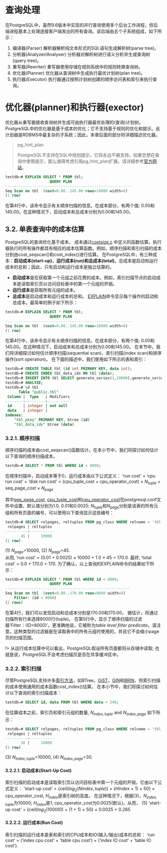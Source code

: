 # 查询处理
在PostgreSQL中，虽然9.6版本中实现的并行查询使用多个后台工作进程，但后端进程基本上处理连接客户端发出的所有查询。该后端由五个子系统组成，如下所示：
1. 编译器(Parser)
   解析器解析纯文本形式的SQL语句生成解析树(parse tree)。
2. 分析器(Analyzer/Analyser)
   分析器对解析树进行语义分析并生成查询树(query tree)。
3. 重写器(Rewriter)
   重写器使用存储在规则系统中的规则转换查询树。
4. 优化器(Planner)
   优化器从查询树中生成执行最优计划树(plan tree)。
5. 执行器(Executor)
   执行器通过按照计划树创建的顺序访问表和索引来执行查询。
 
# 优化器(planner)和执行器(exector)
优化器从重写器接收查询树并生成可由执行器最优处理的(查询)计划树。
PostgreSQL中的优化器是基于成本的优化；它不支持基于规则的优化和提示。此计划器是RDBMS中最复杂的子系统；因此，本章后面的部分将详细描述优化器。
> pg_hint_plan
>
> PostgreSQL不支持在SQL中规划提示，它将永远不被支持。如果您想在查询中使用提示，那么值得考虑引用*pg_hint_plan*扩展。请详细参考[官方网站](http://pghintplan.osdn.jp/pg_hint_plan.html)。
 
```sql
testdb=# EXPLAIN SELECT * FROM tbl;
                    QUERY PLAN                        
--------------------------------------------------------- 
Seq Scan on tbl  (cost=0.00..145.00 rows=10000 width=8)
(1 row)
```
在第4行中，该命令显示有关顺序扫描的信息。在成本部分，有两个值; 0.00和145.00。在这种情况下，启动成本和总成本分别为0.00和145.00。
 
## 3.2. 单表查询中的成本估算
PostgreSQL的查询优化基于成本。
成本通过[costsize.c](https://github.com/postgres/postgres/blob/master/src/backend/optimizer/path/costsize.c) 中定义的函数估算。执行器执行的所有操作都具有相应的成本估算函数。例如，顺序扫描和索引扫描的成本分别由cost_seqscan()和cost_index()进行估算。
在PostgreSQL中，有三种成本：**启动成本(start-up)**，**运行成本(run)**和**总成本(total)**。总成本是启动和运行成本的总和；因此，只有启动和运行成本是独立估算的。 
- **启动成本**是在获取第一个元组之前花费的成本。例如，索引扫描节点的启动成本是读取索引页以访问目标表中的第一个元组的开销。
- **运行成本**是获取所有元组的成本。
- **总成本**是启动成本和运行成本的总和。
[EXPLAIN](https://www.postgresql.org/docs/current/static/sql-explain.html)命令显示每个操作的启动和总成本。最简单的例子如下所示：
```sql
testdb=# EXPLAIN SELECT * FROM tbl;
                    QUERY PLAN                        
--------------------------------------------------------- 
Seq Scan on tbl  (cost=0.00..145.00 rows=10000 width=8)
(1 row)
```
在第4行中，该命令显示有关顺序扫描的信息。在成本部分，有两个值; 0.00和145.00。在这种情况下，启动成本和总成本分别为0.00和145.00。
在本节中，我们将详细探讨如何估计顺序扫描(sequential scan)，索引扫描(index scan)和排序操作(sort operation)。
在下面的描述中，我们使用如下所示的表和索引：
```sql
testdb=# CREATE TABLE tbl (id int PRIMARY KEY, data int);
testdb=# CREATE INDEX tbl_data_idx ON tbl (data);
testdb=# INSERT INTO tbl SELECT generate_series(1,10000),generate_series(1,10000);
testdb=# ANALYZE;
testdb=# \d tbl
      Table "public.tbl"
 Column |  Type   | Modifiers 
--------+---------+-----------
 id     | integer | not null
 data   | integer | 
Indexes:
    "tbl_pkey" PRIMARY KEY, btree (id)
    "tbl_data_idx" btree (data)
```
### 3.2.1. 顺序扫描
顺序扫描的成本由cost_seqscan()函数估计。在本小节中，我们将探讨如何估计以下查询的顺序扫描成本。
```sql
testdb=# SELECT * FROM tbl WHERE id < 8000;
```
在顺序扫描中，启动成本等于0，运行成本由以下公式定义：
   ‘run cost’ = ‘cpu run cost’ + ‘disk run cost’
       = (cpu_tuple_cost + cpu_operator_cost) × $N_ {tuple}$ + seq_page_cost × $N_ {page}$
 
其中[seq_page_cost](https://www.postgresql.org/docs/current/static/runtime-config-query.html#GUC-SEQ-PAGE-COST), [cpu_tuple_cost](https://www.postgresql.org/docs/current/static/runtime-config-query.html#GUC-CPU-TUPLE-COST)和[cpu_operator_cost](https://www.postgresql.org/docs/current/static/runtime-config-query.html#GUC-CPU-OPERATOR-COST)在postgresql.conf文件中设置，默认值分别为1.0, 0.01和0.0025; $N_ {tuple}$和$N_ {page}$分别是该表的所有元组和所有页面的编号，可以使用以下查询显示这些编号：
```sql
testdb=# SELECT relpages, reltuples FROM pg_class WHERE relname = 'tbl';
 relpages | reltuples 
----------+-----------
       45 |     10000
(1 row)
```
   (1) $N_ {page}$=10000,
   (2) $N_ {page}$=45.     
从而,
   ‘run cost’  =  (0.01 + 0.0025) × 10000 + 1.0 × 45 = 170.0.
最终,
   ‘total cost’ = 0.0 + 170.0 = 170.
为了确认，以上查询的EXPLAIN命令的结果如下所示：
 
```sql
testdb=# EXPLAIN SELECT * FROM tbl WHERE id < 8000;
                    QUERY PLAN                       
-------------------------------------------------------- 
Seq Scan on tbl  (cost=0.00..170.00 rows=8000 width=8)   
    Filter: (id < 8000)
(2 rows)
```
在第4行，我们可以发现启动和总成本分别是170.00和170.00， 据估计，将通过扫描所有行来选择8000行(tuple)。 在第5行中，显示了顺序扫描的过滤器‘Filter：(ID<8000)’。更准确地说，它被称为*table level filter predicate*。请注意，这种类型的过滤器是在读取表中的所有元组时使用的，并且它不会缩小page页的扫描范围。
 
 
!> 从运行成本估算中可以看出，PostgreSQL假设所有页面都将从存储中读取; 也就是说，PostgreSQL不会考虑扫描页是否在共享缓冲区中。
### 3.2.2. 索引扫描
尽管PostgreSQL支持许多[索引方法](https://www.postgresql.org/docs/current/static/indexes-types.html)，如BTree，[GiST](https://www.postgresql.org/docs/current/static/gist.html)，[GIN](https://www.postgresql.org/docs/current/static/gin.html)和[BRIN](https://www.postgresql.org/docs/current/static/brin.html)，但索引扫描的成本使用通用的成本函数cost_index()估算。
在本小节中，我们将探讨如何估计以下查询的索引扫描成本：
```sql
testdb=# SELECT id, data FROM tbl WHERE data < 240;
```
在估算成本之前，索引页和索引元组的数量, $N_{index,tuple}$ and $N_{index,page}$ 如下所示：
```sql
testdb=# SELECT relpages, reltuples FROM pg_class WHERE relname = 'tbl_data_idx';
 relpages | reltuples 
----------+-----------
       30 |     10000
(1 row)
```
(3) $N_{index,tuple}$=10000,
(4) $N_{index,page}$=30.
#### 3.2.2.1. 启动成本(Start-Up Cost)
索引扫描的启动成本是读取索引页以访问目标表中第一个元组的开销，它由以下公式定义：
   ‘start-up cost’ = {ceil($log_{2}$($Nindex,tuple$)) + ($Hindex$ + 1) × 50} × cpu_operator_cost,
$H_{index}$是索引树的高度。
在这种情况下，根据(3)，$N_{index,tuple}$为10000; $H_{index}$是1; cpu_operator_cost为0.0025(默认)。从而，
   (5) ‘start-up cost’ = {ceil($log_{2}($10000)) + (1 + 1) × 50} × 0.0025 = 0.285
#### 3.2.2.2. 运行成本(Run Cost)
索引扫描的运行成本是表和索引的CPU成本和IO(输入/输出)成本的总和：
   ‘run cost’ = (‘index cpu cost’ + ‘table cpu cost’) + (‘index IO cost’ + ‘table IO cost’).